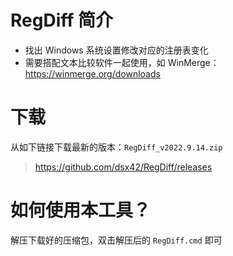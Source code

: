 # RegDiff 简介

* 找出 Windows 系统设置修改对应的注册表变化
* 需要搭配文本比较软件一起使用，如 WinMerge：https://winmerge.org/downloads

# 下载

从如下链接下载最新的版本：`RegDiff_v2022.9.14.zip`

> https://github.com/dsx42/RegDiff/releases

# 如何使用本工具？

解压下载好的压缩包，双击解压后的 `RegDiff.cmd` 即可
